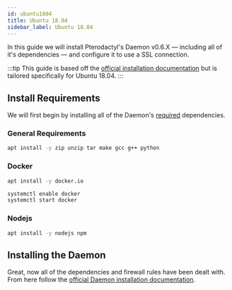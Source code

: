 ```yaml
---
id: ubuntu1804
title: Ubuntu 18.04
sidebar_label: Ubuntu 18.04
---
```

In this guide we will install Pterodactyl's Daemon v0.6.X — including all of it's dependencies — and configure it to use a SSL connection.

:::tip
This guide is based off the [official installation documentation](/docs/0.7/daemon/installing) but is tailored specifically for Ubuntu 18.04.
:::

## Install Requirements
We will first begin by installing all of the Daemon's [required](/docs/0.7/daemon/installing#dependencies) dependencies.

### General Requirements
```bash
apt install -y zip unzip tar make gcc g++ python
```

### Docker

```bash
apt install -y docker.io

systemctl enable docker
systemctl start docker
```

### Nodejs

```bash
apt install -y nodejs npm
```

## Installing the Daemon
Great, now all of the dependencies and firewall rules have been dealt with. From here follow the [official Daemon installation documentation](/docs/0.7/daemon/installing#installing-daemon-software).
